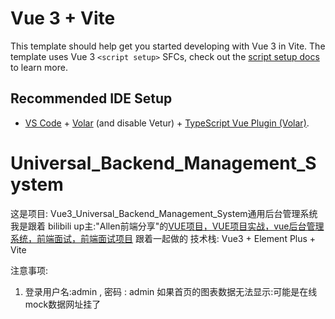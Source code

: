 # Vue 3 + Vite

This template should help get you started developing with Vue 3 in Vite. The template uses Vue 3 `<script setup>` SFCs, check out the [script setup docs](https://v3.vuejs.org/api/sfc-script-setup.html#sfc-script-setup) to learn more.

## Recommended IDE Setup

- [VS Code](https://code.visualstudio.com/) + [Volar](https://marketplace.visualstudio.com/items?itemName=Vue.volar) (and disable Vetur) + [TypeScript Vue Plugin (Volar)](https://marketplace.visualstudio.com/items?itemName=Vue.vscode-typescript-vue-plugin).

# Universal_Backend_Management_System
这是项目:
Vue3_Universal_Backend_Management_System通用后台管理系统
我是跟着 bilibili up主:"Allen前端分享"的[VUE项目，VUE项目实战，vue后台管理系统，前端面试，前端面试项目](https://www.bilibili.com/video/BV1QU4y1E7qo/?spm_id_from=333.337.search-card.all.click&vd_source=9b5446cb930fb084d2a5c4d644dfbfd9)
跟着一起做的
技术栈:
Vue3 + Element Plus + Vite

注意事项:
1. 登录用户名:admin , 密码 : admin
如果首页的图表数据无法显示:可能是在线mock数据网址挂了
